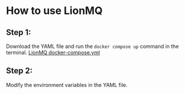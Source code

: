 # How to use LionMQ

## Step 1:
Download the YAML file and run the `docker compose up` command in the terminal.
[LionMQ docker-compose.yml](https://github.com/BackendAaren/Appwork-Personal-Project/blob/main/docker-compose.yml)
## Step 2:
Modify the environment variables in the YAML file.
